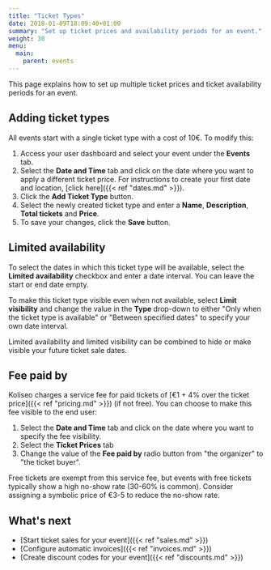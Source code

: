 ```yaml
---
title: "Ticket Types"
date: 2018-01-09T18:09:40+01:00
summary: "Set up ticket prices and availability periods for an event."
weight: 30
menu:
  main:
    parent: events
---
```


This page explains how to set up multiple ticket prices and ticket availability periods for an event.

## Adding ticket types

All events start with a single ticket type with a cost of 10€. To modify this:

1. Access your user dashboard and select your event under the **Events** tab.
2. Select the **Date and Time** tab and click on the date where you want to apply a different ticket price. For instructions to create your first date and location, [click here]({{< ref "dates.md" >}}).
3. Click the **Add Ticket Type** button.
4. Select the newly created ticket type and enter a **Name**, **Description**, **Total tickets** and **Price**.
5. To save your changes, click the **Save** button.

## Limited availability

To select the dates in which this ticket type will be available, select the **Limited availability** checkbox and enter a date interval. You can leave the start or end date empty.

To make this ticket type visible even when not available, select **Limit visibility** and change the value in the **Type** drop-down to either "Only when the ticket type is available" or "Between specified dates" to specify your own date interval.

<aside class="note">
Limited availability and limited visibility can be combined to hide or make visible your future ticket sale dates. 
</aside>

## Fee paid by

Koliseo charges a service fee for paid tickets of [€1 + 4% over the ticket price]({{< ref "pricing.md" >}}) (if not free). You can choose to make this fee visible to the end user:

1. Select the **Date and Time** tab and click on the date where you want to specify the fee visibility.
2. Select the **Ticket Prices** tab
3. Change the value of the **Fee paid by** radio button from "the organizer" to "the ticket buyer". 

<aside class="note">
Free tickets are exempt from this service fee, but events with free tickets typically show a high no-show rate (30-60% is common). Consider assigning a symbolic price of €3-5 to reduce the no-show rate.
</aside>

## What's next

* [Start ticket sales for your event]({{< ref "sales.md" >}})
* [Configure automatic invoices]({{< ref "invoices.md" >}})
* [Create discount codes for your event]({{< ref "discounts.md" >}})
